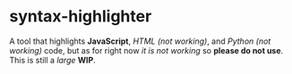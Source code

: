 # syntax-highlighter
A tool that highlights **JavaScript**, *HTML (not working)*, and *Python (not working)* code, but as for right now *it is not working* so **please do not use**. This is still a *large* **WIP**.
